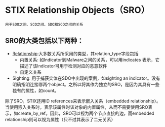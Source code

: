 # STIX Relationship Objects（SRO）
    用于SDO之间、SCO之间、SDO和SCO之间的关系

## SRO的大类包括以下两种：
- [Relationship](SRO/relationship.md):大多数关系所采用的类型，其relation_type字段包括
    - 内置关系: 如Indicator到Malware之间的关系，可以用indicates 表示，它描述了该Indicator可用于检测对应的恶意软件
    - 自定义关系
- Sighting: 用于捕获实体在SDO中出现的案例，如sighting an indicator。没有明确指明连接哪两个object。之所以将其作为独立的SRO，是因为其具有一些独有的属性，如count。


除了SRO，STIX还用ID references来表示嵌入关系（embedded relationship）。当使用嵌入关系时，表示该属性时该对象的内置属性，从而不需要使用SRO表示，如create_by_ref。因此，SRO可以视为两个节点直接的边，而embedded relationship则可以视为属性（只不过其表示了二元关系）